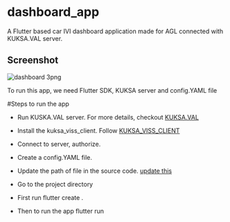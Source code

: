 # dashboard_app

A Flutter based car IVI dashboard application made for AGL connected with KUKSA.VAL server.

## Screenshot

![dashboard 3png](https://user-images.githubusercontent.com/76897843/183645841-3c47d498-843d-48a3-936b-a95e823fbfc0.PNG)


To run this app, we need Flutter SDK, KUKSA server and config.YAML file

#Steps to run the app

- Run KUSKA.VAL server. For more details, checkout [KUKSA.VAL](https://github.com/eclipse/kuksa.val/tree/master/kuksa-val-server)

- Install the kuksa_viss_client. Follow [KUKSA_VISS_CLIENT](https://github.com/eclipse/kuksa.val/tree/master/kuksa_viss_client)

- Connect to server, authorize.

- Create a config.YAML file.

- Update the path of file in the source code. [update this](https://github.com/hritik-chouhan/dashboard_for_recipe/blob/main/lib/config.dart#L24)

- Go to the project directory

- First run flutter create .

- Then to run the app flutter run





